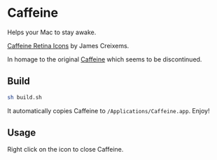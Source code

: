 # Caffeine

Helps your Mac to stay awake.

[Caffeine Retina Icons](https://webjac.com/design/caffeine-retina-icons/) by James Creixems.

In homage to the original [Caffeine](http://lightheadsw.com/caffeine/) which seems to be discontinued.

## Build

```bash
sh build.sh
```

It automatically copies Caffeine to `/Applications/Caffeine.app`. Enjoy!

## Usage

Right click on the icon to close Caffeine.
